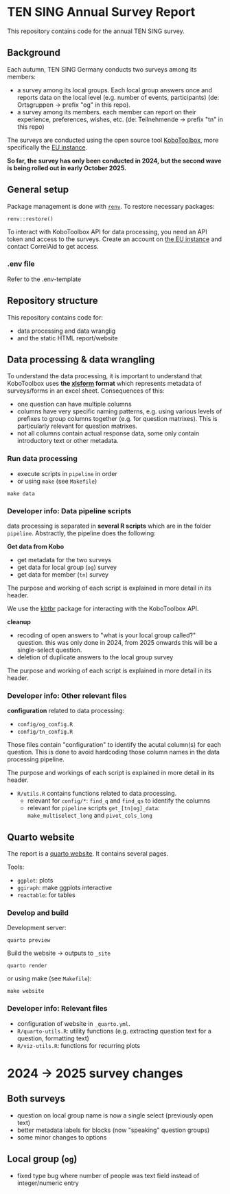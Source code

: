 # TEN SING Annual Survey Report

This repository contains code for the annual TEN SING survey. 

## Background
Each autumn, TEN SING Germany conducts two surveys among its members:

- a survey among its local groups. Each local group answers once and reports data on the local level (e.g. number of events, participants) (de: Ortsgruppen -> prefix "og" in this repo). 
- a survey among its members. each  member can report on their experience, preferences, wishes, etc. (de: Teilnehmende -> prefix "tn" in this repo)

The surveys are conducted using the open source tool [KoboToolbox](https://www.kobotoolbox.org/), more specifically the [EU instance](https://eu.kobotoolbox.org/accounts/login/).

**So far, the survey has only been conducted in 2024, but the second wave is being rolled out in early October 2025.**

## General setup

Package management is done with [`renv`](https://cran.r-project.org/web/packages/renv/index.html). To restore necessary packages:

```
renv::restore()
```

To interact with KoboToolbox API for data processing, you need an API token and access to the surveys. Create an account on [the EU instance](https://eu.kobotoolbox.org/accounts/login/) and contact CorrelAid to get access.


### .env file
Refer to the .env-template

## Repository structure 
This repository contains code for: 
- data processing and data wranglig 
- and the static HTML report/website


## Data processing & data wrangling
To understand the data processing, it is important to understand that KoboToolbox uses **the [xlsform](https://xlsform.org/en/) format** which represents metadata of surveys/forms in an excel sheet. Consequences of this: 

- one question can have multiple columns
- columns have very specific naming patterns, e.g. using various levels of prefixes to group columns together (e.g. for question matrixes). This is particularly relevant for question matrixes. 
- not all columns contain actual response data, some only contain introductory text or other metadata.

### Run data processing

- execute scripts in `pipeline` in order
- or using `make` (see `Makefile`)

```
make data
```

### Developer info: Data pipeline scripts

data processing is separated in **several R scripts** which are in the folder `pipeline`. Abstractly, the pipeline does the following:

**Get data from Kobo**

- get metadata for the two surveys
- get data for local group (`og`) survey
- get data for member (`tn`) survey

The purpose and working of each script is explained in more detail in its header. 


We use the [kbtbr](https://github.com/CorrelAid/kbtbr) package for interacting with the KoboToolbox API.

**cleanup**

- recoding of open answers to "what is your local group called?" question. this was only done in 2024, from 2025 onwards this will be a single-select question.
- deletion of duplicate answers to the local group survey

The purpose and working of each script is explained in more detail in its header. 


### Developer info: Other relevant files

**configuration** related to data processing:


- `config/og_config.R`
- `config/tn_config.R`

Those files contain "configuration" to identify the acutal column(s) for each question. This is done to avoid hardcoding those column names in the data processing pipeline. 

The purpose and workings of each script is explained in more detail in its header. 

- `R/utils.R` contains functions related to data processing. 
    - relevant for `config/*`: `find_q` and `find_qs` to identify the columns
    - relevant for `pipeline` scripts `get_[tn|og]_data`: `make_multiselect_long` and `pivot_cols_long`


## Quarto website
The report is a [quarto website](https://quarto.org/docs/websites/). It contains several pages. 

Tools:
- `ggplot`: plots
- `ggiraph`: make ggplots interactive
- `reactable`: for tables

### Develop and build

Development server: 

```
quarto preview
```

Build the website -> outputs to `_site`

```
quarto render
```

or using make (see `Makefile`):

```
make website
```

### Developer info: Relevant files

- configuration of website in `_quarto.yml`.
- `R/quarto-utils.R`: utility functions (e.g. extracting question text for a question, formatting text)
- `R/viz-utils.R`: functions for recurring plots

# 2024 -> 2025 survey changes

## Both surveys
- question on local group name is now a single select (previously open text)
- better metadata labels for blocks (now "speaking" question groups)
- some minor changes to options

## Local group (`og`)
- fixed type bug where number of people was text field instead of integer/numeric entry